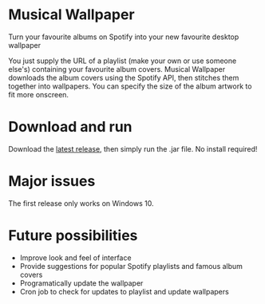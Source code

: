 # Musical Wallpaper
Turn your favourite albums on Spotify into your new favourite desktop wallpaper

You just supply the URL of a playlist (make your own or use someone else's) containing your favourite album covers. Musical Wallpaper downloads the album covers using the Spotify API, then stitches them together into wallpapers. You can specify the size of the album artwork to fit more onscreen.

# Download and run
Download the [latest release](https://github.com/adam-binks/Musical-Wallpaper/releases/latest), then simply run the .jar file. No install required!

# Major issues
The first release only works on Windows 10.

# Future possibilities
- Improve look and feel of interface
- Provide suggestions for popular Spotify playlists and famous album covers
- Programatically update the wallpaper
- Cron job to check for updates to playlist and update wallpapers
